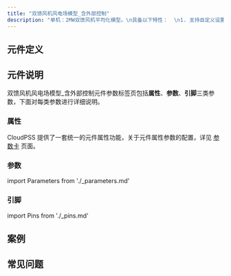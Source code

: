 ```yaml
---
title: "双馈风机风电场模型_含外部控制"
description: "单机：2MW双馈风机平均化模型。\n具备以下特性：  \n1. 支持自定义设置变流器启动延时。\n2. 支持风速调节。\n3. 支持Crowbar控制的开启与关闭。\n4. 支持功率指令下发。\n5. 该模型既可作为独立算例使用，也可作为元件使用。\n6. 作为独立算例使用时，支持单元测试功能。\n"
---
```


## 元件定义

## 元件说明

双馈风机风电场模型\_含外部控制元件参数标签页包括**属性**、**参数**、**引脚**三类参数，下面对每类参数进行详细说明。

### 属性

CloudPSS 提供了一套统一的元件属性功能，关于元件属性参数的配置，详见 [参数卡](docs/documents/software/10-xstudio/20-simstudio/40-workbench/20-function-zone/30-design-tab/30-param-panel/index.md) 页面。

### 参数

import Parameters from './_parameters.md'

<Parameters/>

### 引脚

import Pins from './_pins.md'

<Pins/>

## 案例

## 常见问题

